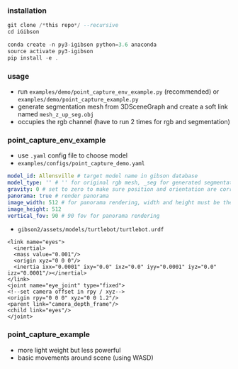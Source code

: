 ### installation
```a
git clone /*this repo*/ --recursive
cd iGibson

conda create -n py3-igibson python=3.6 anaconda
source activate py3-igibson
pip install -e .
```

### usage
- run `examples/demo/point_capture_env_example.py` (recommended) or `examples/demo/point_capture_example.py`
- generate segmentation mesh from 3DSceneGraph and create a soft link named `mesh_z_up_seg.obj`
- occupies the rgb channel (have to run 2 times for rgb and segmentation)

### point_capture_env_example
- use `.yaml` config file to choose model
- `examples/configs/point_capture_demo.yaml`

```yaml
model_id: Allensville # target model name in gibson database
model_type: '' # '' for original rgb mesh, _seg for generated segmentation mesh
gravity: 0 # set to zero to make sure position and orientation are correct
panorama: true # render panorama
image_width: 512 # for panorama rendering, width and height must be the same
image_height: 512
vertical_fov: 90 # 90 fov for panorama rendering
```

- `gibson2/assets/models/turtlebot/turtlebot.urdf`

```urdf
<link name="eyes">
  <inertial>
  <mass value="0.001"/>
  <origin xyz="0 0 0"/>
  <inertia ixx="0.0001" ixy="0.0" ixz="0.0" iyy="0.0001" iyz="0.0" izz="0.0001"/></inertial>
</link>
<joint name="eye_joint" type="fixed">
<!--set camera offset in rpy / xyz-->
<origin rpy="0 0 0" xyz="0 0 1.2"/> 
<parent link="camera_depth_frame"/>
<child link="eyes"/>
</joint>
```

### point_capture_example
- more light weight but less powerful
- basic movements around scene (using WASD)